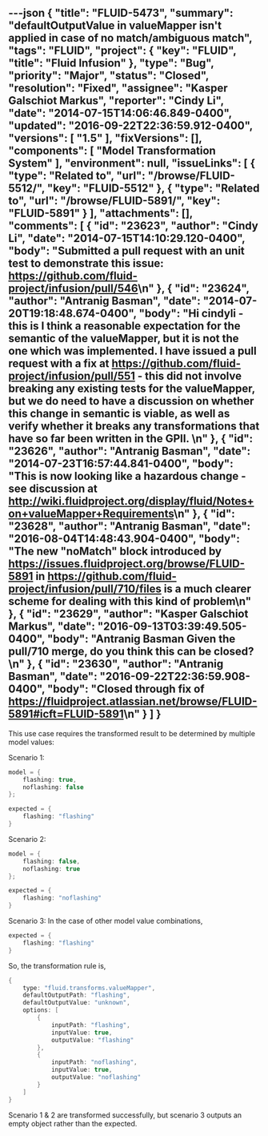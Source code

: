 ---json
{
  "title": "FLUID-5473",
  "summary": "defaultOutputValue in valueMapper isn't applied in case of no match/ambiguous match",
  "tags": "FLUID",
  "project": {
    "key": "FLUID",
    "title": "Fluid Infusion"
  },
  "type": "Bug",
  "priority": "Major",
  "status": "Closed",
  "resolution": "Fixed",
  "assignee": "Kasper Galschiot Markus",
  "reporter": "Cindy Li",
  "date": "2014-07-15T14:06:46.849-0400",
  "updated": "2016-09-22T22:36:59.912-0400",
  "versions": [
    "1.5"
  ],
  "fixVersions": [],
  "components": [
    "Model Transformation System"
  ],
  "environment": null,
  "issueLinks": [
    {
      "type": "Related to",
      "url": "/browse/FLUID-5512/",
      "key": "FLUID-5512"
    },
    {
      "type": "Related to",
      "url": "/browse/FLUID-5891/",
      "key": "FLUID-5891"
    }
  ],
  "attachments": [],
  "comments": [
    {
      "id": "23623",
      "author": "Cindy Li",
      "date": "2014-07-15T14:10:29.120-0400",
      "body": "Submitted a pull request with an unit test to demonstrate this issue: <https://github.com/fluid-project/infusion/pull/546>\n"
    },
    {
      "id": "23624",
      "author": "Antranig Basman",
      "date": "2014-07-20T19:18:48.674-0400",
      "body": "Hi cindyli - this is I think a reasonable expectation for the semantic of the valueMapper, but it is not the one which was implemented. I have issued a pull request with a fix at <https://github.com/fluid-project/infusion/pull/551> - this did not involve breaking any existing tests for the valueMapper, but we do need to have a discussion on whether this change in semantic is viable, as well as verify whether it breaks any transformations that have so far been written in the GPII.&#x20;\n"
    },
    {
      "id": "23626",
      "author": "Antranig Basman",
      "date": "2014-07-23T16:57:44.841-0400",
      "body": "This is now looking like a hazardous change - see discussion at <http://wiki.fluidproject.org/display/fluid/Notes+on+valueMapper+Requirements>\n"
    },
    {
      "id": "23628",
      "author": "Antranig Basman",
      "date": "2016-08-04T14:48:43.904-0400",
      "body": "The new \"noMatch\" block introduced by <https://issues.fluidproject.org/browse/FLUID-5891> in <https://github.com/fluid-project/infusion/pull/710/files> is a much clearer scheme for dealing with this kind of problem\n"
    },
    {
      "id": "23629",
      "author": "Kasper Galschiot Markus",
      "date": "2016-09-13T03:39:49.505-0400",
      "body": "Antranig Basman Given the pull/710 merge, do you think this can be closed?\n"
    },
    {
      "id": "23630",
      "author": "Antranig Basman",
      "date": "2016-09-22T22:36:59.908-0400",
      "body": "Closed through fix of <https://fluidproject.atlassian.net/browse/FLUID-5891#icft=FLUID-5891>\n"
    }
  ]
}
---
This use case requires the transformed result to be determined by multiple model values:

Scenario 1:

```java
model = {
    flashing: true,
    noflashing: false
};

expected = {
    flashing: "flashing"
}
```

Scenario 2:

```java
model = {
    flashing: false,
    noflashing: true
};

expected = {
    flashing: "noflashing"
}
```

Scenario 3: In the case of other model value combinations,

```java
expected = {
    flashing: "flashing"
}
```

So, the transformation rule is,

```java
{
    type: "fluid.transforms.valueMapper",
    defaultOutputPath: "flashing",
    defaultOutputValue: "unknown",
    options: [
        {
            inputPath: "flashing",
            inputValue: true,
            outputValue: "flashing"
        },
        {
            inputPath: "noflashing",
            inputValue: true,
            outputValue: "noflashing"
        }
    ]
}
```

Scenario 1 & 2 are transformed successfully, but scenario 3 outputs an empty object rather than the expected.

        